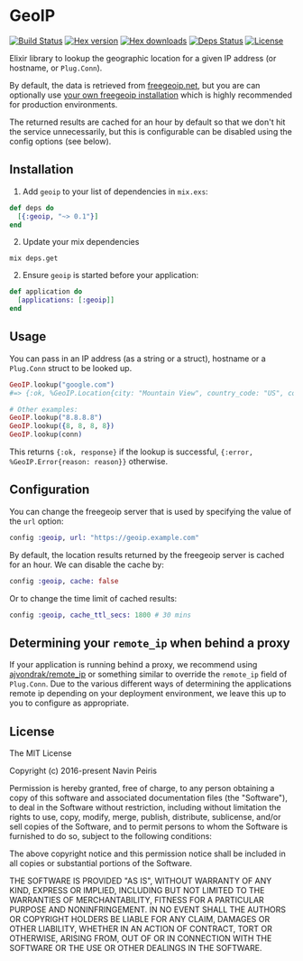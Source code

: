# GeoIP

[![Build Status](https://travis-ci.org/navinpeiris/geoip.svg?branch=master)](https://travis-ci.org/navinpeiris/geoip)
[![Hex version](https://img.shields.io/hexpm/v/geoip.svg "Hex version")](https://hex.pm/packages/geoip)
[![Hex downloads](https://img.shields.io/hexpm/dt/geoip.svg "Hex downloads")](https://hex.pm/packages/geoip)
[![Deps Status](https://beta.hexfaktor.org/badge/all/github/navinpeiris/geoip.svg)](https://beta.hexfaktor.org/github/navinpeiris/geoip)
[![License](http://img.shields.io/:license-mit-blue.svg)](http://doge.mit-license.org)

Elixir library to lookup the geographic location for a given IP address (or hostname, or `Plug.Conn`).

By default, the data is retrieved from [freegeoip.net](https://freegeoip.net), but you are can optionally use [your own freegeoip installation](https://github.com/fiorix/freegeoip) which is highly recommended for production environments.

The returned results are cached for an hour by default so that we don't hit the service unnecessarily, but this is configurable can be disabled using the config options (see below).

## Installation

1. Add `geoip` to your list of dependencies in `mix.exs`:

  ```elixir
  def deps do
    [{:geoip, "~> 0.1"}]
  end
  ```

2. Update your mix dependencies
  ```
  mix deps.get
  ```

2. Ensure `geoip` is started before your application:

  ```elixir
  def application do
    [applications: [:geoip]]
  end
  ```

## Usage

You can pass in an IP address (as a string or a struct), hostname or a `Plug.Conn` struct to be looked up.

```elixir
GeoIP.lookup("google.com")
#=> {:ok, %GeoIP.Location{city: "Mountain View", country_code: "US", country_name: "United States", ip: "172.217.4.78", latitude: 37.4192, longitude: -122.0574, metro_code: 807, region_code: "CA", region_name: "California", time_zone: "America/Los_Angeles", zip_code: "94043"}}

# Other examples:
GeoIP.lookup("8.8.8.8")
GeoIP.lookup({8, 8, 8, 8})
GeoIP.lookup(conn)
```

This returns `{:ok, response}` if the lookup is successful, `{:error, %GeoIP.Error{reason: reason}}` otherwise.

## Configuration

You can change the freegeoip server that is used by specifying the value of the `url` option:

```elixir
config :geoip, url: "https://geoip.example.com"
```

By default, the location results returned by the freegeoip server is cached for an hour. We can disable the cache by:

```elixir
config :geoip, cache: false
```

Or to change the time limit of cached results:

```elixir
config :geoip, cache_ttl_secs: 1800 # 30 mins
```

## Determining your `remote_ip` when behind a proxy

If your application is running behind a proxy, we recommend using [ajvondrak/remote_ip](https://github.com/ajvondrak/remote_ip) or something similar to override the `remote_ip` field of `Plug.Conn`. Due to the various different ways of determining the applications remote ip depending on your deployment environment, we leave this up to you to configure as appropriate.

## License

The MIT License

Copyright (c) 2016-present Navin Peiris

Permission is hereby granted, free of charge, to any person obtaining a copy
of this software and associated documentation files (the "Software"), to deal
in the Software without restriction, including without limitation the rights
to use, copy, modify, merge, publish, distribute, sublicense, and/or sell
copies of the Software, and to permit persons to whom the Software is
furnished to do so, subject to the following conditions:

The above copyright notice and this permission notice shall be included in
all copies or substantial portions of the Software.

THE SOFTWARE IS PROVIDED "AS IS", WITHOUT WARRANTY OF ANY KIND, EXPRESS OR
IMPLIED, INCLUDING BUT NOT LIMITED TO THE WARRANTIES OF MERCHANTABILITY,
FITNESS FOR A PARTICULAR PURPOSE AND NONINFRINGEMENT. IN NO EVENT SHALL THE
AUTHORS OR COPYRIGHT HOLDERS BE LIABLE FOR ANY CLAIM, DAMAGES OR OTHER
LIABILITY, WHETHER IN AN ACTION OF CONTRACT, TORT OR OTHERWISE, ARISING FROM,
OUT OF OR IN CONNECTION WITH THE SOFTWARE OR THE USE OR OTHER DEALINGS IN
THE SOFTWARE.
